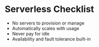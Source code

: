 # Serverless Checklist
- No servers to provision or manage
- Automatically scales with usage
- Never pay for idle
- Availability and fault tolerance built-in

